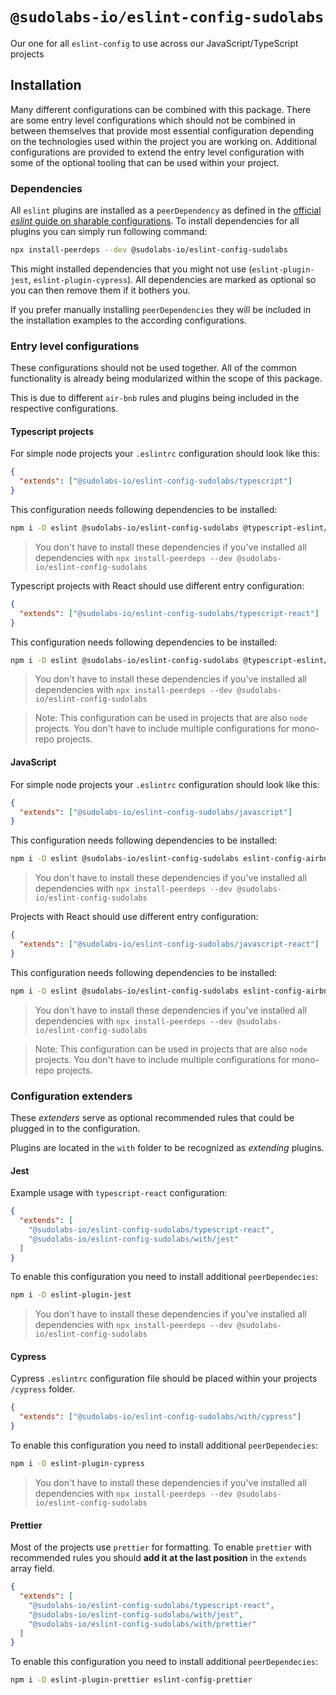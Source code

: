 # `@sudolabs-io/eslint-config-sudolabs`

Our one for all `eslint-config` to use across our JavaScript/TypeScript projects

## Installation

Many different configurations can be combined with this package.
There are some entry level configurations which should not be combined in between themselves that provide most essential configuration depending on the technologies used within the project you are working on.
Additional configurations are provided to extend the entry level configuration with some of the optional tooling that can be used within your project.

### Dependencies

All `eslint` plugins are installed as a `peerDependency` as defined in the [official _eslint_ guide on sharable configurations](https://esling.org/docs/developer-guide/shareable-configs).
To install dependencies for all plugins you can simply run following command:

```bash
npx install-peerdeps --dev @sudolabs-io/eslint-config-sudolabs
```

This might installed dependencies that you might not use (`eslint-plugin-jest`, `eslint-plugin-cypress`). All dependencies are marked as optional so you can then remove them if it bothers you.

If you prefer manually installing `peerDependencies` they will be included in the installation examples to the according configurations.

### Entry level configurations

These configurations should not be used together. All of the common functionality is already being modularized within the scope of this package.

This is due to different `air-bnb` rules and plugins being included in the respective configurations.

#### Typescript projects

For simple node projects your `.eslintrc` configuration should look like this:

```json
{
  "extends": ["@sudolabs-io/eslint-config-sudolabs/typescript"]
}
```

This configuration needs following dependencies to be installed:

```bash
npm i -D eslint @sudolabs-io/eslint-config-sudolabs @typescript-eslint/eslint-plugin @typescript-eslint/parser eslint-config-airbnb-typescript eslint-plugin-import eslint-plugin-simple-import-sort
```

> You don't have to install these dependencies if you've installed all dependencies with `npx install-peerdeps --dev @sudolabs-io/eslint-config-sudolabs`

Typescript projects with React should use different entry configuration:

```json
{
  "extends": ["@sudolabs-io/eslint-config-sudolabs/typescript-react"]
}
```

This configuration needs following dependencies to be installed:

```bash
npm i -D eslint @sudolabs-io/eslint-config-sudolabs @typescript-eslint/eslint-plugin @typescript-eslint/parser eslint-config-airbnb-typescript eslint-plugin-import eslint-plugin-simple-import-sort eslint-plugin-jsx-a11y eslint-plugin-react eslint-plugin-react-hooks
```

> You don't have to install these dependencies if you've installed all dependencies with `npx install-peerdeps --dev @sudolabs-io/eslint-config-sudolabs`

> Note: This configuration can be used in projects that are also `node` projects. You don't have to include multiple configurations for mono-repo projects.

#### JavaScript

For simple node projects your `.eslintrc` configuration should look like this:

```json
{
  "extends": ["@sudolabs-io/eslint-config-sudolabs/javascript"]
}
```

This configuration needs following dependencies to be installed:

```bash
npm i -D eslint @sudolabs-io/eslint-config-sudolabs eslint-config-airbnb eslint-plugin-import
```

> You don't have to install these dependencies if you've installed all dependencies with `npx install-peerdeps --dev @sudolabs-io/eslint-config-sudolabs`

Projects with React should use different entry configuration:

```json
{
  "extends": ["@sudolabs-io/eslint-config-sudolabs/javascript-react"]
}
```

This configuration needs following dependencies to be installed:

```bash
npm i -D eslint @sudolabs-io/eslint-config-sudolabs eslint-config-airbnb eslint-plugin-import eslint-plugin-jsx-a11y eslint-plugin-react eslint-plugin-react-hooks
```

> You don't have to install these dependencies if you've installed all dependencies with `npx install-peerdeps --dev @sudolabs-io/eslint-config-sudolabs`

> Note: This configuration can be used in projects that are also `node` projects. You don't have to include multiple configurations for mono-repo projects.

### Configuration extenders

These _extenders_ serve as optional recommended rules that could be plugged in to the configuration.

Plugins are located in the `with` folder to be recognized as _extending_ plugins.

#### Jest

Example usage with `typescript-react` configuration:

```json
{
  "extends": [
    "@sudolabs-io/eslint-config-sudolabs/typescript-react",
    "@sudolabs-io/eslint-config-sudolabs/with/jest"
  ]
}
```

To enable this configuration you need to install additional `peerDependecies`:

```bash
npm i -D eslint-plugin-jest
```

> You don't have to install these dependencies if you've installed all dependencies with `npx install-peerdeps --dev @sudolabs-io/eslint-config-sudolabs`

#### Cypress

Cypress `.eslintrc` configuration file should be placed within your projects `/cypress` folder.

```json
{
  "extends": ["@sudolabs-io/eslint-config-sudolabs/with/cypress"]
}
```

To enable this configuration you need to install additional `peerDependecies`:

```bash
npm i -D eslint-plugin-cypress
```

> You don't have to install these dependencies if you've installed all dependencies with `npx install-peerdeps --dev @sudolabs-io/eslint-config-sudolabs`

#### Prettier

Most of the projects use `prettier` for formatting.
To enable `prettier` with recommended rules you should **add it at the last position** in the `extends` array field.

```json
{
  "extends": [
    "@sudolabs-io/eslint-config-sudolabs/typescript-react",
    "@sudolabs-io/eslint-config-sudolabs/with/jest",
    "@sudolabs-io/eslint-config-sudolabs/with/prettier"
  ]
}
```

To enable this configuration you need to install additional `peerDependecies`:

```bash
npm i -D eslint-plugin-prettier eslint-config-prettier
```
